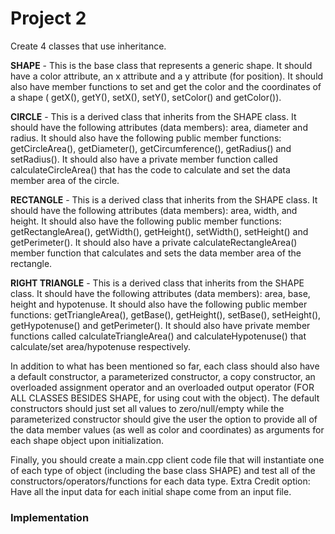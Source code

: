 # Project 2

Create 4 classes that use inheritance.

**SHAPE** - This is the base class that represents a generic shape. It should
have a color attribute, an x attribute and a y attribute (for position). It
should also have member functions to set and get the color and the coordinates
of a shape ( getX(), getY(), setX(), setY(), setColor() and getColor()).

**CIRCLE** - This is a derived class that inherits from the SHAPE class. It should
have the following attributes (data members): area, diameter and radius. It
should also have the following public member functions: getCircleArea(),
getDiameter(), getCircumference(), getRadius() and setRadius(). It should also
have a private member function called calculateCircleArea() that has the code to
calculate and set the data member area of the circle.

**RECTANGLE** - This is a derived class that inherits from the SHAPE class. It
should have the following attributes (data members): area, width, and height. It
should also have the following public member functions: getRectangleArea(),
getWidth(), getHeight(), setWidth(), setHeight() and getPerimeter(). It should
also have a private calculateRectangleArea() member function that calculates and
sets the data member area of the rectangle.

**RIGHT TRIANGLE** - This is a derived class that inherits from the SHAPE class.
It should have the following attributes (data members): area, base, height and
hypotenuse. It should also have the following public member functions:
getTriangleArea(), getBase(), getHeight(), setBase(), setHeight(),
getHypotenuse() and getPerimeter(). It should also have private member
functions called calculateTriangleArea() and calculateHypotenuse() that
calculate/set area/hypotenuse respectively.

In addition to what has been mentioned so far, each class should also have a
default constructor, a parameterized constructor, a copy constructor, an
overloaded assignment operator and an overloaded output operator (FOR ALL
CLASSES BESIDES SHAPE, for using cout with the object). The default constructors
should just set all values to zero/null/empty while the parameterized
constructor should give the user the option to provide all of the data member
values (as well as color and coordinates) as arguments for each shape object
upon initialization.

Finally, you should create a main.cpp client code file that will instantiate one
of each type of object (including the base class SHAPE) and test all of the
constructors/operators/functions for each data type. Extra Credit option: Have
all the input data for each initial shape come from an input file.

### Implementation
